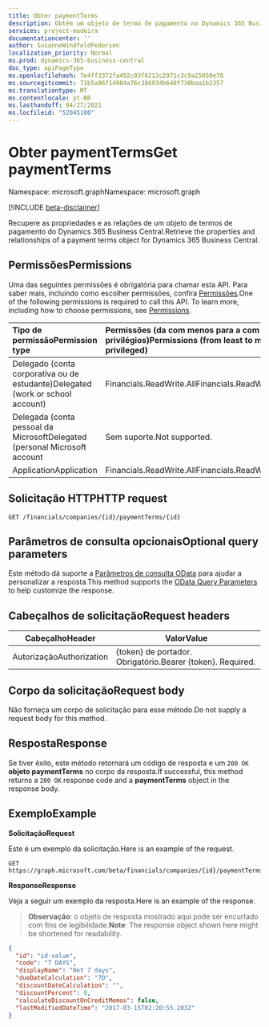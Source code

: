 ```yaml
---
title: Obter paymentTerms
description: Obtém um objeto de termo de pagamento no Dynamics 365 Business Central.
services: project-madeira
documentationcenter: ''
author: SusanneWindfeldPedersen
localization_priority: Normal
ms.prod: dynamics-365-business-central
doc_type: apiPageType
ms.openlocfilehash: 7e4ff3372fa492c03f6213c2971c3c9a25050e78
ms.sourcegitcommit: 71b5a96f14984a76c386934b648f730baa1b2357
ms.translationtype: MT
ms.contentlocale: pt-BR
ms.lasthandoff: 04/27/2021
ms.locfileid: "52045100"
---
```

# <a name="get-paymentterms"></a><span data-ttu-id="5f5a9-103">Obter paymentTerms</span><span class="sxs-lookup"><span data-stu-id="5f5a9-103">Get paymentTerms</span></span>

<span data-ttu-id="5f5a9-104">Namespace: microsoft.graph</span><span class="sxs-lookup"><span data-stu-id="5f5a9-104">Namespace: microsoft.graph</span></span>

[!INCLUDE [beta-disclaimer](../../includes/beta-disclaimer.md)]

<span data-ttu-id="5f5a9-105">Recupere as propriedades e as relações de um objeto de termos de pagamento do Dynamics 365 Business Central.</span><span class="sxs-lookup"><span data-stu-id="5f5a9-105">Retrieve the properties and relationships of a payment terms object for Dynamics 365 Business Central.</span></span>

## <a name="permissions"></a><span data-ttu-id="5f5a9-106">Permissões</span><span class="sxs-lookup"><span data-stu-id="5f5a9-106">Permissions</span></span>
<span data-ttu-id="5f5a9-p101">Uma das seguintes permissões é obrigatória para chamar esta API. Para saber mais, incluindo como escolher permissões, confira [Permissões](/graph/permissions-reference).</span><span class="sxs-lookup"><span data-stu-id="5f5a9-p101">One of the following permissions is required to call this API. To learn more, including how to choose permissions, see [Permissions](/graph/permissions-reference).</span></span>

|<span data-ttu-id="5f5a9-109">Tipo de permissão</span><span class="sxs-lookup"><span data-stu-id="5f5a9-109">Permission type</span></span> |<span data-ttu-id="5f5a9-110">Permissões (da com menos para a com mais privilégios)</span><span class="sxs-lookup"><span data-stu-id="5f5a9-110">Permissions (from least to most privileged)</span></span>|
|:---------------|:------------------------------------------|
|<span data-ttu-id="5f5a9-111">Delegado (conta corporativa ou de estudante)</span><span class="sxs-lookup"><span data-stu-id="5f5a9-111">Delegated (work or school account)</span></span>|<span data-ttu-id="5f5a9-112">Financials.ReadWrite.All</span><span class="sxs-lookup"><span data-stu-id="5f5a9-112">Financials.ReadWrite.All</span></span> |
|<span data-ttu-id="5f5a9-113">Delegada (conta pessoal da Microsoft</span><span class="sxs-lookup"><span data-stu-id="5f5a9-113">Delegated (personal Microsoft account</span></span>|<span data-ttu-id="5f5a9-114">Sem suporte.</span><span class="sxs-lookup"><span data-stu-id="5f5a9-114">Not supported.</span></span>|
|<span data-ttu-id="5f5a9-115">Application</span><span class="sxs-lookup"><span data-stu-id="5f5a9-115">Application</span></span>|<span data-ttu-id="5f5a9-116">Financials.ReadWrite.All</span><span class="sxs-lookup"><span data-stu-id="5f5a9-116">Financials.ReadWrite.All</span></span>|

## <a name="http-request"></a><span data-ttu-id="5f5a9-117">Solicitação HTTP</span><span class="sxs-lookup"><span data-stu-id="5f5a9-117">HTTP request</span></span>

```
GET /financials/companies/{id}/paymentTerms/{id}
```

## <a name="optional-query-parameters"></a><span data-ttu-id="5f5a9-118">Parâmetros de consulta opcionais</span><span class="sxs-lookup"><span data-stu-id="5f5a9-118">Optional query parameters</span></span>
<span data-ttu-id="5f5a9-119">Este método dá suporte a [Parâmetros de consulta OData](/graph/query-parameters) para ajudar a personalizar a resposta.</span><span class="sxs-lookup"><span data-stu-id="5f5a9-119">This method supports the [OData Query Parameters](/graph/query-parameters) to help customize the response.</span></span>

## <a name="request-headers"></a><span data-ttu-id="5f5a9-120">Cabeçalhos de solicitação</span><span class="sxs-lookup"><span data-stu-id="5f5a9-120">Request headers</span></span>
|<span data-ttu-id="5f5a9-121">Cabeçalho</span><span class="sxs-lookup"><span data-stu-id="5f5a9-121">Header</span></span>         |<span data-ttu-id="5f5a9-122">Valor</span><span class="sxs-lookup"><span data-stu-id="5f5a9-122">Value</span></span>                     |
|---------------|--------------------------|
|<span data-ttu-id="5f5a9-123">Autorização</span><span class="sxs-lookup"><span data-stu-id="5f5a9-123">Authorization</span></span>  |<span data-ttu-id="5f5a9-p102">{token} de portador. Obrigatório.</span><span class="sxs-lookup"><span data-stu-id="5f5a9-p102">Bearer {token}. Required.</span></span> |

## <a name="request-body"></a><span data-ttu-id="5f5a9-126">Corpo da solicitação</span><span class="sxs-lookup"><span data-stu-id="5f5a9-126">Request body</span></span>
<span data-ttu-id="5f5a9-127">Não forneça um corpo de solicitação para esse método.</span><span class="sxs-lookup"><span data-stu-id="5f5a9-127">Do not supply a request body for this method.</span></span>

## <a name="response"></a><span data-ttu-id="5f5a9-128">Resposta</span><span class="sxs-lookup"><span data-stu-id="5f5a9-128">Response</span></span>
<span data-ttu-id="5f5a9-129">Se tiver êxito, este método retornará um código de resposta e um `200 OK` **objeto paymentTerms** no corpo da resposta.</span><span class="sxs-lookup"><span data-stu-id="5f5a9-129">If successful, this method returns a `200 OK` response code and a **paymentTerms** object in the response body.</span></span>

## <a name="example"></a><span data-ttu-id="5f5a9-130">Exemplo</span><span class="sxs-lookup"><span data-stu-id="5f5a9-130">Example</span></span>

<span data-ttu-id="5f5a9-131">**Solicitação**</span><span class="sxs-lookup"><span data-stu-id="5f5a9-131">**Request**</span></span>

<span data-ttu-id="5f5a9-132">Este é um exemplo da solicitação.</span><span class="sxs-lookup"><span data-stu-id="5f5a9-132">Here is an example of the request.</span></span>
```http
GET https://graph.microsoft.com/beta/financials/companies/{id}/paymentTerms/{id}
```

<span data-ttu-id="5f5a9-133">**Response**</span><span class="sxs-lookup"><span data-stu-id="5f5a9-133">**Response**</span></span>

<span data-ttu-id="5f5a9-134">Veja a seguir um exemplo da resposta.</span><span class="sxs-lookup"><span data-stu-id="5f5a9-134">Here is an example of the response.</span></span> 

> <span data-ttu-id="5f5a9-135">**Observação**: o objeto de resposta mostrado aqui pode ser encurtado com fins de legibilidade.</span><span class="sxs-lookup"><span data-stu-id="5f5a9-135">**Note**: The response object shown here might be shortened for readability.</span></span>

```json
{
  "id": "id-value",
  "code": "7 DAYS",
  "displayName": "Net 7 days",
  "dueDateCalculation": "7D",
  "discountDateCalculation": "",
  "discountPercent": 0,
  "calculateDiscountOnCreditMemos": false,
  "lastModifiedDateTime": "2017-03-15T02:20:55.203Z"
}
```


